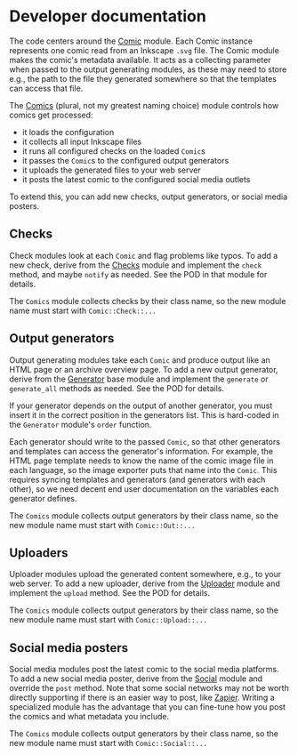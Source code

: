 # Developer documentation

The code centers around the [Comic](../lib/Comic.pm) module. Each Comic
instance represents one comic read from an Inkscape `.svg` file. The Comic
module makes the comic's metadata available. It acts as a collecting
parameter when passed to the output generating modules, as these may need to
store e.g., the path to the file they generated somewhere so that the
templates can access that file.

The [Comics](../lib/Comics.pm) (plural, not my greatest naming choice)
module controls how comics get processed:

- it loads the configuration
- it collects all input Inkscape files
- it runs all configured checks on the loaded `Comic`s
- it passes the `Comic`s to the configured output generators
- it uploads the generated files to your web server
- it posts the latest comic to the configured social media outlets

To extend this, you can add new checks, output generators, or social media
posters.


## Checks

Check modules look at each `Comic` and flag problems like typos. To add a
new check, derive from the [Checks](../lib/Comic/Check/Check.pm) module
and implement the `check` method, and maybe `notify` as needed. See the POD
in that module for details.

The `Comics` module collects checks by their class name, so the new module
name must start with `Comic::Check::...`


## Output generators

Output generating modules take each `Comic` and produce output like an HTML
page or an archive overview page. To add a new output generator, derive from
the [Generator](../lib/Comic/Out/Generator.pm) base module and implement the
`generate` or `generate_all` methods as needed. See the POD for details.

If your generator depends on the output of another generator, you must
insert it in the correct position in the generators list. This is hard-coded
in the `Generator` module's `order` function.

Each generator should write to the passed `Comic`, so that other generators
and templates can access the generator's information. For example, the HTML
page template needs to know the name of the comic image file in each
language, so the image exporter puts that name into the `Comic`. This
requires syncing templates and generators (and generators with each other),
so we need decent end user documentation on the variables each generator
defines.

The `Comics` module collects output generators by their class name, so the
new module name must start with `Comic::Out::...`


## Uploaders

Uploader modules upload the generated content somewhere, e.g., to your web
server. To add a new uploader, derive from the
[Uploader](../lib/Comic/Upload/Uploader.pm) module and implement the
`upload` method. See the POD for details.

The `Comics` module collects output generators by their class name, so the
new module name must start with `Comic::Upload::...`


## Social media posters

Social media modules post the latest comic to the social media platforms.
To add a new social media poster, derive from the
[Social](../lib/Comic/Social/Social.pm) module and override the `post`
method. Note that some social networks may not be worth directly supporting
if there is an easier way to post, like [Zapier](https://zapier.com).
Writing a specialized module has the advantage that you can fine-tune how
you post the comics and what metadata you include.

The `Comics` module collects output generators by their class name, so the
new module name must start with `Comic::Social::...`
